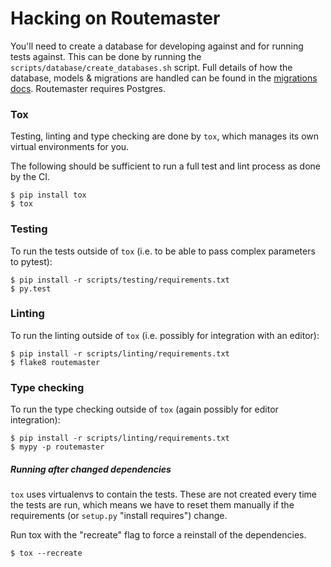 # Hacking on Routemaster

You'll need to create a database for developing against and for running tests
against. This can be done by running the `scripts/database/create_databases.sh`
script. Full details of how the database, models & migrations are handled can
be found in the [migrations docs](./migrations.md). Routemaster requires
Postgres.


### Tox

Testing, linting and type checking are done by `tox`, which manages its own
virtual environments for you.

The following should be sufficient to run a full test and lint process as done
by the CI.

```shell
$ pip install tox
$ tox
```


### Testing

To run the tests outside of `tox` (i.e. to be able to pass complex parameters
to pytest):

```shell
$ pip install -r scripts/testing/requirements.txt
$ py.test
```


### Linting

To run the linting outside of `tox` (i.e. possibly for integration with an
editor):

```shell
$ pip install -r scripts/linting/requirements.txt
$ flake8 routemaster
```


### Type checking

To run the type checking outside of `tox` (again possibly for editor
integration):

```shell
$ pip install -r scripts/linting/requirements.txt
$ mypy -p routemaster
```


##### Running after changed dependencies

`tox` uses virtualenvs to contain the tests. These are not created every time
the tests are run, which means we have to reset them manually if the
requirements (or `setup.py` "install requires") change.

Run tox with the "recreate" flag to force a reinstall of the dependencies.

```shell
$ tox --recreate
```
